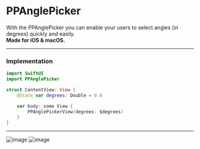 # PPAnglePicker
With the PPAnglePicker you can enable your users to select angles (in degrees) quickly and easily.\
**Made for iOS & macOS.**

---
### Implementation 
```swift
import SwiftUI
import PPAnglePicker

struct ContentView: View {
    @State var degrees: Double = 0.0

    var body: some View {
        PPAnglePickerView(degrees: $degrees)
    }
}
```
---

![image](https://github.com/stoobit/PPAnglePicker/blob/main/img1.png?raw=true)
![image](https://github.com/stoobit/PPAnglePicker/blob/main/img2.png?raw=true)
